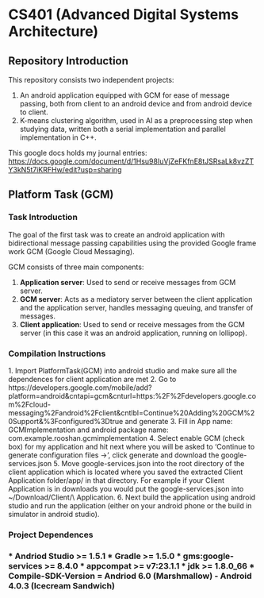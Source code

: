 <h1> CS401 (Advanced Digital Systems Architecture)</h1>

<h2> Repository Introduction </h2>
This repository consists two independent projects:

1. An android application equipped with GCM for ease of message passing, both from client to an android device and from android device to client.
2. K-means clustering algorithm, used in AI as a preprocessing step when studying data, written both a serial implementation and parallel implementation in C++.

This google docs holds my journal entries: https://docs.google.com/document/d/1Hsu98IuVjZeFKfnE8tJSRsaLk8vzZTY3kN5t7iKRFHw/edit?usp=sharing

<h2> Platform Task (GCM) </h2>
<h3> Task Introduction </h3>
The goal of the first task was to create an android application with bidirectional message passing capabilities using the provided Google frame work GCM (Google Cloud Messaging). 

GCM consists of three main components:

1. **Application server**: Used to send or receive messages from GCM server.
2. **GCM server**: Acts as a mediatory server between the client application and the application server, handles messaging queuing, and transfer of messages.
3. **Client application**: Used to send or receive messages from the GCM server (in this case it was an android application, running on lollipop).

<h3> Compilation Instructions </h3>
1.	Import PlatformTask(GCM) into android studio and make sure all the dependences for client application are met
2.	Go to https://developers.google.com/mobile/add?platform=android&cntapi=gcm&cnturl=https:%2F%2Fdevelopers.google.com%2Fcloud-messaging%2Fandroid%2Fclient&cntlbl=Continue%20Adding%20GCM%20Support&%3Fconfigured%3Dtrue and generate
3.	Fill in App name: GCMImplementation and android package name: com.example.rooshan.gcmimplementation
4.	Select enable GCM (check box) for my application and hit next where you will be asked to ‘Continue to generate configuration files ->’, click generate and download the google-services.json
5.	Move google-services.json into the root directory of the client application which is located where you saved the extracted Client Application folder/app/ in that directory. For example if your Client Application is in downloads you would put the google-services.json into ~/Download/Client/\ Application.
6.	Next build the application using android studio and run the application (either on your android phone or the build in simulator in android studio).

<h3> Project Dependences<h3>
* Andriod Studio >= 1.5.1
* Gradle >= 1.5.0
* gms:google-services >= 8.4.0
* appcompat >= v7:23.1.1
* jdk >= 1.8.0_66
* Compile-SDK-Version = Andriod 6.0 (Marshmallow)  - Android 4.0.3 (Icecream Sandwich)

